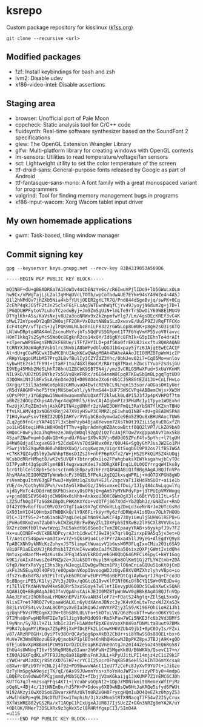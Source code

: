 # ksrepo
Custom package repository for kisslinux ([k1ss.org](https://k1ss.org))

`git clone --recursive <url>`

## Modified packages
* fzf: Install keybindings for bash and zsh
* lvm2: Disable udev
* xf86-video-intel: Disable assertions

## Staging area
* browser: Unofficial port of Pale Moon
* cppcheck: Static analysis tool for C/C++ code
* fluidsynth: Real-time software synthesizer based on the SoundFont 2 specifications
* glew: The OpenGL Extension Wrangler Library
* glfw: Multi-platform library for creating windows with OpenGL contexts
* lm-sensors: Utilities to read temperature/voltage/fan sensors
* sct: Lightweight utility to set the color temperature of the screen
* ttf-droid-sans: General-purpose fonts released by Google as part of Android
* ttf-fantasque-sans-mono: A font family with a great monospaced variant for programmers
* valgrind: Tool for finding memory management bugs in programs
* xf86-input-wacom: Xorg Wacom tablet input driver

## My own homemade applications
* gwm: Task-based, tiling window manager

## Commit signing key
`gpg --keyserver keys.gnupg.net --recv-key 83B4319053A569D6`

```
-----BEGIN PGP PUBLIC KEY BLOCK-----

mQINBF+dU+gBEADR6a7A1EoW3v4oCbENzYe6c/cR6IwuVPjlIDo9+lO5GWuLxOLm
hw9Cx/xPWgTajLjL2alIgHHqUVcLTOTb/wpCoTbdwAUE7EYke94sY49WZe4n4A5J
Q1l2hNPdQv7jhZXb5Nia4kbfYUtjOEER2gYL7R7Q/Pnd844dSgeBvjq/swPK+0Cq
ZcEhP4qkJGSfF2tJn25clxF6iFLxAq5WTEwnhWqfCjYv49JyoyjN6dum2g+j7D+l
jPGQDUHPFytoV7LuhoTCzeduByj+Jm9ZmSgUiN+lmLTe9rTrSDwOiY69W8E1MU49
DTYglKh+A5s/KaVsNxjv8U2a3ooNRWx9xZk2npmfwYlg7/Lm/4gsDEcKREf3vC4K
bMwL72nYpeeDY2qBY2W0ujFF2OR+VxEOztNN8aSLzDxwxvE/UuSP9ZJVRqFTFCKo
IcF4tqPV/vfTpcS+JylPQK9mLNLbc8niLFB322rGWGLop8GWUK+p8gH2sO31sKTQ
LNlWwDRptq4RAK4mlZscmuMvYvjbTs5QdFVS5GRpmt1T7F6YqVmYP55voV8favvc
H0nT1kkq7s2SyMcS5WoOc8EgknR2co14xQY/Id6gKYc8FhIk+G5pIEhnTo4drAIt
+sTpenwWP8EegnEMN2kF6BUe/iTFfZHYILD+p4f5Ko0frEKU8Jixxftu8QARAQAB
tCRNYXJ0aW4gR3VsbGlrc3NvbiA8bWFydGluQGd1bGxpay5jYz6JAjgEEwECACIF
Al+dU+gCGwMGCwkIBwMCBhUIAgkKCwQWAgMBAh4BAheAAAoJEIO0MZBTpWnWicIP
/RHpYUqgoUMibM57Prg3LBvfBulIy3CZYZdZ3Yhc/0bNJev02i7+CqO5Mo+wnlov
sybwHtE2sk1fF891+jtaRF1toZ4GXlBWoCM/RArtq8fMaxLHZbciTYubF2sdsjGU
I9VEg45MNb2MdSLhhTJ8hnU1ZBCbK9SB75N4j/ymz3vCRLG5MwXFud+SxUaYKnHR
NIL9kD/UDZtD58NYkz7x56VsBkWFRRc/z6E64nmW8CpqRTKEwSbQmBLpgqTgtUD9
43QOWmiNt2l8Fx5sA/EnO4e2QI+D09AO4e2Xo6r8G1CJSR8GtEZd13U+CnLfHvLo
OXrgq/t3il3a3mWCo6pkUzGHRuvaQ4EwtcREVbCL9Lhqn1S3sor/aOGasOH1yUer
/R5dYA8GMP+hoP5ftWjMXSbeCeYl/yNfhmS44+1UF7SWSCVPq4ABBemCWjx+XW3W
sOPsPMYj/1YGBgWw15Wu4BwaowmnhUUQxAfT2klwLk0LdPi5J3fJp4pKVHPDf7tm
aBhZE2dOGpZXhpsAO/hgr4dqDMRl5/6bvCAjAIgbmPIz3PHaMcIy1Tpye1WOExhd
TwzUjXlFqZEm3xhjAskGP1TN4zgUNNfr2zYAWI3DHYFmQi3RaYbSN7flKZxnTBH0
ffvLKLAMV4g3xND6YKRnj247X9iyHSwP3CRMRZLpEiwhuQINBF+dU+gBEADW5PA8
71H4ykwuFsxvTEBZ32UD5IAHYvrVVGybCBedymwdaCe9Em5Z9Qu8xBHURAoc7UW6
ZLq2g69fnG+zYAP4Q17l3x5bmPzyb4Bja8Yevom72XsThOt19ZiLiSgXuERGxfZR
po1LH56teqiHMkiW8HOmQfTThv+g8prAdmYg0ZBAcowBttf0QQ2lVP7/LkZO9bA0
kWQoCF0wFy3caJhqMHezeJmUy8WDql92gQZ1QzTcJAjRTOwZVxgppa8AvYImx5kB
45zaFZNwPmumhGuNxQ8+KgndU/RGarSX9vA3VjnBdDd05ZPnF4tv5pYhc+l7tgUH
84hW68dja6lxgveGS9r52CdoE4Vs7QdSH0vx0Xz/Q0U4G+SgQyGhPJssJW2Eo1PH
P5wrjYb52XqwMAd60uh8bNXUaQ/icqqKwgzm/UigrXtSugbG19P02os7lfBSIWGA
+C7KK7QZ4yQ5l6y3wNhhpTBosD1Zs2h+nhFF6pRXfx2/W+jHS2SPkQiMSZ4kUOqj
WCsbDdRRrHMhqt8/wK2v5UVQF+7btnrpDxiio2FPahgbaksXEWYksgahwjbCvTOc
DI7PyaRt43gSpURlym4B8l4ugxwazKdei7e3ORgX8FInq1L0L0QIYrrgqW4Iks8y
1crGtblCelC8pb+5cbcscInm63E0pzyO76FzrQARAQABiQIfBBgBAgAJBQJfnVPo
AhsMAAoJEIO0MZBTpWnWbdcP/30GEL5FPeAiXgEQIkxsqWPRLj+XdO7DXPGN8gWD
rsVembguItnV63gEPfwu3+Wy0Wz1qZsXuYHEJl/2xpcVaTiJkHd9bSUOr+aiie1b
YUE/4+/CothyNV2Pvh/vxtAyGlX0wdGz/IN6svmxeIfDoi/IJIy484cAwLqgwlYq
ajdGyMxTc4cDDdrmE8KPbDsxcxyOsOP6jQ+gAm57yMYNPdyFp+j3TPUIpVMYWngq
v+pjm8UESEV504OjdCW96WxOiNhh+AnAxoU3OXC8WmOgX3lcl6BtYVD31ItL+Slr
LZZ5Ufh0gIFTzSG8KIBpOLPHKAKXYdo+vdOTFj867XOd+YbZQbhJz/GN8Zvr+RnD
0f42Y09vRoffUuC0M/O3rG7gT1aAs9X7gCYPdxRLLqZDmLd3xeNrNrJm2UTcGsRd
GX931mVIO410HnbxOTWBBKkO/lY9X6FirkVyrMy6zfdDRWpA41s6Dxv7OLh7HOOb
8lC+J1Yf9S+2+to61aoHZPagL0eLpEhNo9KJwKCF4p73UyiUeulj5UHWGlREP8+G
jPnHo0XKm2vn7Zab0hvkCWZeLRBrFw8WyZlLIDXFphSI9XwBz2lYSCXl8VVVbs1a
9X2rz8mKfbDltwwtWzqi7kE5akdtbS0SooBcTvmZ0CpaayYRAB+s6yykpfJ9v7FZ
Hx+uuQINBF+dVCkBEADPcyrAJrb1dkwCfJ9wI9jk7qrlOgZirxpE9A5q5jv3et+Q
l7/AetcYS4Gpwx+am3tx+V7Z+5QksW1u4CLe7PYrZAxa45llJ9yeG+AlEgdYQ9y8
TpABCXNh9ykNNcKzZohyxJ5T5limpCtWuaivV1b6usW0M3FLqIxxCMiu203i6SA9
V8iOFR1aEExUVJjR6dhsb1T2YUeI4vwa0xCaJfKZOxa5QsixzQXPjGWmtIvidQh4
NmtuxpvBaofM+eQzKus8vJPFq345aVEkROdyekGH0QbQ646MFCiKEpyC+kHY1Gog
k9K1/oAIxAtwusZe4FNZp2e+JUakSDTr0uyl5HnpKm8OlKm91Gj2TLYWZtmb+Z0A
GfqD/WeYxRsVygI3hs3ky/NJeqgLEQwDgwTWzm1PXjlO6nEniaGQUuS1oKt0jCmB
ukFs3N5EuyXQl4OFVO/e0QpubnVKopIbvoogWDJzUgvE0XV0MZXhzlyhvVBpo+io
dfs2YuBxBdY8/a92PiTrCykE6DRCnFwEUPrP9doBEPDtCqiAybwqrIJRq+CFco3Q
8c8BpgriPB5/K1lyj2Vt3jJU9x/qOGti619vvKlPINf0KcOf8CYQ1SW+0VEdDv4g
ri7ElVEfKdAHVNw94keS0ORr53xxSGay4TwEletIEevypU600Dc5CwBaXwCx5QAR
AQABiQQ+BBgBAgAJBQJfnVQpAhsCAikJEIO0MZBTpWnWwV0gBBkBAgAGBQJfnVQp
AAoJEFxCzIhDN8eaLrMQAKnEPViFXvaAN34loF7z+FOatS24hgtq+ZElSqL5xxOy
NlisE7ret70ROZ7vKpaaWdALXLn6yUdXAnmJBNzc3yJK4vK6nLtwTnzxWJ2XaS3k
88jLrVCFS4LvvJxAL8COYgvXvEIa3KQa6JxNVXYPZjy3lS9/K196FOhiioHZ1Jh1
qzUqhPhVsFMEGgmXJOW+t8hS8NLULVFo+5kDTxLV8/Q6zPosbTf+w6rnO6KY9Ix6
9TIMhaQnFwpH0RHFIEe7pSlJigY0oM1dQ99rRe5kPaw7WCi5NKE3fc6b2Vd3BMfS
l9yNnn/Sy7D1lHZ1LJdbIc33rFH1AWdmfBpXEVaVxnXhU49afDNMLtaBuut9ZBMk
P9R47pbgmMYiRWqx7Z5pP8jXxPfDcEFk2LiCmwKH6VZUb49jbI+0pC8OyIs/FZxi
v87/ARzRP8GH+L0yiPTv38OrQCAy5pg6pxXkB32CbUr+si8YRwSSOs88OEL+bx+6
MuVe7K3Wm6N8ozuEG9yQjmobkPIplEOn46nNhQHGswNJDpPKZ8pxJTBJjA9K+gQD
6TEju0hvXpH8BVH1PcW9aTDrDZDLEeapKKQVne0ntgJn2m1442eSoz45EQ6RG587
IhUu4sUWNogTI6vf55Rq9M86z6Iamr2h6PaN+Z5MgeKk0U/B6WKAb/QsevC17+n/
tZ0QAJGXFqdKLxP7F9JJmp8a91BpNhsFnKJULL+kPyUJitLPI14mjz4zC1iZ9k1F
cYWCHruMJzOXjr85tYXD7GlH7+crYCII2SocrOFhqKB50SeHl52kIhTD6mYXcsa8
e8XwrrGPzU97rYCNL2j4f92+PO9bwwvWAnt1IeU77zCeFc8JyXvT9YU7t+iJiGze
QzTyHm5pgNA9ejzjTK/qE/6As99JUwmnYns+xYoYnHoJWP2x+rizyPFby0+4mdpG
LBQEPcCn9dWwOfPCgjmmdyMUb5QZt+fIbjjV2mKGkaijg1JXKUMP7Z1YEMC6CJDh
KUTTG7qJl+mzsuqFFqs4KT1+jYcubFvGQpNI2+1DpJrMDN7kmit0ReVexWfIPjMz
pQq6L+4Bj4c/13tNNEmBn/hJ5PK+P+Ddovy6X89wNBsQW6HtJaKRQe5ifyd6PWUt
W192AKzyi6wXdDSoUZBvarxHfAzUkTm8RZV0H0FrycgHQmIuDO4QeEZkz0hpyZS3
vMwlhGkPp+g9LINcDTU7Ikw1TmphiN/3jXzkMnm5tRTX9NacqT7F54wZ2ISyCrux
3XfWsWRE802yGS2Ra/xT1AOpC1hIxUgxAJUR8J7IjSUcZZ+OXn3NRZg8mYA2K/uY
+0DlOK/RMer73DSLXRx9z3gHxX5zl8RHRffgspCI3/5ImO4A
=uI1S
-----END PGP PUBLIC KEY BLOCK-----
```
